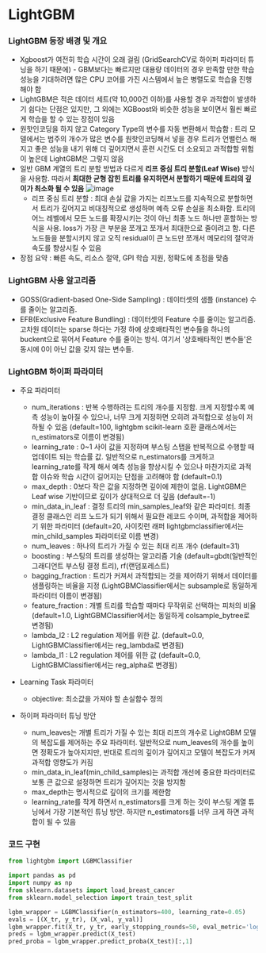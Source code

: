 LightGBM
=========

### LightGBM 등장 배경 및 개요
- Xgboost가 여전히 학습 시간이 오래 걸림 (GridSearchCV로 하이퍼 파라미터 튜닝을 하기 때문에) - GBM보다는 빠르지만 대용량 데이터의 경우 만족할 만한 학습 성능을 기대하려면 많은 CPU 코어를 가진 시스템에서 높은 병렬도로 학습을 진행해야 함
- LightGBM은 적은 데이터 세트(약 10,000건 이하)를 사용할 경우 과적합이 발생하기 쉽다는 단점은 있지만, 그 외에는 XGBoost와 비슷한 성능을 보이면서 훨씬 빠르게 학습을 할 수 있는 장점이 있음
- 원핫인코딩을 하지 않고 Category Type의 변수를 자동 변환해서 학습함 : 트리 모델에서는 범주의 개수가 많은 변수를 원핫인코딩해서 넣을 경우 트리가 언밸런스 해지고 좋은 성능을 내기 위해 더 깊어지면서 훈련 시간도 더 소요되고 과적합할 위험이 높은데 LightGBM은 그렇지 않음
- 일반 GBM 계열의 트리 분할 방법과 다르게 __리프 중심 트리 분할(Leaf Wise)__ 방식을 사용함. 따라서 __최대한 균형 잡힌 트리를 유지하면서 분할하기 때문에 트리의 깊이가 최소화 될 수 있음__
  ![image](https://github.com/seungye-kwak/til_log/assets/112370282/0f1a89c2-41dd-4752-b468-cd57b795c124)
  * 리프 중심 트리 분할 : 최대 손실 값을 가지는 리프노드를 지속적으로 분할하면서 트리가 깊어지고 비대칭적으로 생성하며 예측 오류 손실을 최소화함. 트리의 어느 레벨에서 모든 노드를 확장시키는 것이 아닌 최종 노드 하나만 훈할하는 방식을 사용. loss가 가장 큰 부분을 쪼개고 쪼개서 최대한으로 줄이려고 함. 다른 노드들을 분할시키지 않고 오직 residual이 큰 노드만 쪼개서 메모리의 절약과 속도를 향상시킬 수 있음
- 장점 요약 : 빠른 속도, 리소스 절약, GPI 학습 지원, 정확도에 초점을 맞춤

### LightGBM 사용 알고리즘
* GOSS(Gradient-based One-Side Sampling) : 데이터셋의 샘플 (instance) 수를 줄이는 알고리즘.
* EFB(Exclusive Feature Bundling) : 데이터셋의 Feature 수를 줄이는 알고리즘. 고차원 데이터는 sparse 하다는 가정 하에 상호배타적인 변수들을 하나의 buckent으로 묶어서 Feature 수를 줄이는 방식. 여기서 '상호배타적인 변수들'은 동시에 0이 아닌 값을 갖지 않는 변수들.


### LightGBM 하이퍼 파라미터
- 주요 파라미터
  * num_iterations : 반복 수행하려는 트리의 개수를 지정함. 크게 지정할수록 예측 성능이 높아질 수 있으나, 너무 크게 지정하면 오히려 과적합으로 성능이 저하될 수 있음 (default=100, lightgbm scikit-learn 호환 클래스에서는 n_estimators로 이름이 변경됨)
  * learning_rate : 0~1 사이 값을 지정하며 부스팅 스탭을 반복적으로 수행할 때 업데이트 되는 학습률 값. 일반적으로 n_estimators를 크게하고 learning_rate를 작게 해서 예측 성능을 향상시킬 수 있으나 마찬가지로 과적합 이슈와 학습 시간이 길어지는 단점을 고려해야 함 (default=0.1)
  * max_depth : 0보다 작은 값을 지정하면 깊이에 제한이 없음. LightGBM은 Leaf wise 기반이므로 깊이가 상대적으로 더 깊음 (default=-1)
  * min_data_in_leaf : 결정 트리의 min_samples_leaf와 같은 파라미터. 최종 결정 클래스인 리프 노드가 되기 위해서 필요한 레코드 수이며, 과적합을 제어하기 위한 파라미터 (default=20, 사이킷런 래퍼 lightgbmclassifier에서는 min_child_samples 파라미터로 이름 변경)
  * num_leaves : 하나의 트리가 가질 수 있는 최대 리프 개수 (default=31)
  * boosting : 부스팅의 트리를 생성하는 알고리즘 기술 (default=gbdt(일반적인 그래디언트 부스팅 결정 트리), rf(랜덤포레스트)
  * bagging_fraction : 트리가 커져서 과적합되는 것을 제어하기 위해서 데이터를 샘플링하는 비율을 지정 (LightGBMClassifier에서는 subsample로 동일하게 파라미터 이름이 변경됨)
  * feature_fraction : 개별 트리를 학습할 때마다 무작위로 선택하는 피처의 비율 (default=1.0, LightGBMClassifier에서는 동일하게 colsample_bytree로 변경됨)
  * lambda_l2 : L2 regulation 제어를 위한 값. (default=0.0, LightGBMClassifier에서는 reg_lambda로 변경됨)
  * lambda_l1 : L2 regulation 제어를 위한 값 (default=0.0, LightGBMClassifier에서는 reg_alpha로 변경됨)

- Learning Task 파라미터
  * objective: 최소값을 가져야 할 손실함수 정의

- 하이퍼 파라미터 튜닝 방안
  * num_leaves는 개별 트리가 가질 수 있는 최대 리프의 개수로 LightGBM 모델의 복잡도를 제어하는 주요 파라미터. 일반적으로 num_leaves의 개수를 높이면 정확도가 높아지지만, 반대로 트리의 깊이가 깊어지고 모델이 복잡도가 커져 과적합 영향도가 커짐
  * min_data_in_leaf(min_child_samples)는 과적합 개선에 중요한 파라미터로 보통 큰 값으로 설정하면 트리가 깊어지는 것을 방지함
  * max_depth는 명시적으로 깊이의 크기를 제한함
  * learning_rate를 작게 하면서 n_estimators를 크게 하는 것이 부스팅 계열 튜닝에서 가장 기본적인 튜닝 방안. 하지만 n_estimators를 너무 크게 하면 과적합이 될 수 있음
 
### 코드 구현
```Python
from lightgbm import LGBMClassifier

import pandas as pd
import numpy as np
from sklearn.datasets import load_breast_cancer
from sklearn.model_selection import train_test_split

lgbm_wrapper = LGBMClassifier(n_estimators=400, learning_rate=0.05)
evals = [(X_tr, y_tr), (X_val, y_val)]
lgbm_wrapper.fit(X_tr, y_tr, early_stopping_rounds=50, eval_metric='logloss', eval_set=evals, verbose=True)
preds = lgbm_wrapper.predict(X_test)
pred_proba = lgbm_wrapper.predict_proba(X_test)[:,1]
```


